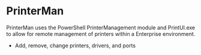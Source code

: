 # PrinterMan

PrinterMan uses the PowerShell PrinterManagement module and PrintUI.exe to allow for remote management of printers within a Enterprise environment.

 - Add, remove, change printers, drivers, and ports
